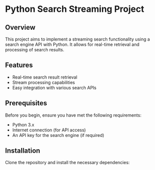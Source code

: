 # Python Search Streaming Project

## Overview
This project aims to implement a streaming search functionality using a search engine API with Python. It allows for real-time retrieval and processing of search results.

## Features
- Real-time search result retrieval
- Stream processing capabilities
- Easy integration with various search APIs

## Prerequisites
Before you begin, ensure you have met the following requirements:
- Python 3.x
- Internet connection (for API access)
- An API key for the search engine (if required)

## Installation
Clone the repository and install the necessary dependencies:
